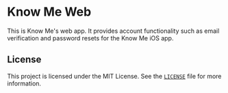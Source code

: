 # Know Me Web

This is Know Me's web app. It provides account functionality such as email verification and password resets for the Know Me iOS app.

## License

This project is licensed under the MIT License. See the [`LICENSE`](LICENSE) file for more information.
